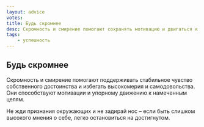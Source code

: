 ```yaml
---
layout: advice
votes:
title: Будь скромнее
desc: Скромность и смирение помогают сохранять мотивацию и двигаться к намеченным целям несмотря ни на что.
tags:
    - успешность
---
```


## Будь скромнее

Скромность и смирение помогают поддерживать стабильное чувство собственного достоинства и избегать высокомерия и самодовольства. Они способствуют мотивации и упорному движению к намеченным целям.

Не жди признания окружающих и не задирай нос – если быть слишком высокого мнения о себе, легко остановиться на достигнутом.
